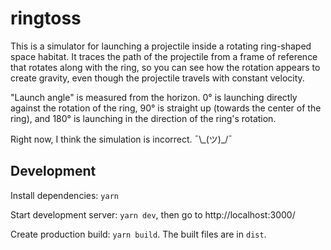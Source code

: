 # ringtoss

This is a simulator for launching a projectile inside a rotating ring-shaped space habitat. It traces the path of the projectile from a frame of reference that rotates along with the ring, so you can see how the rotation appears to create gravity, even though the projectile travels with constant velocity.

"Launch angle" is measured from the horizon. 0° is launching directly against the rotation of the ring, 90° is straight up (towards the center of the ring), and 180° is launching in the direction of the ring's rotation.

Right now, I think the simulation is incorrect. ¯\\\_(ツ)\_/¯

## Development

Install dependencies: `yarn`

Start development server: `yarn dev`, then go to http://localhost:3000/

Create production build: `yarn build`. The built files are in `dist`.
